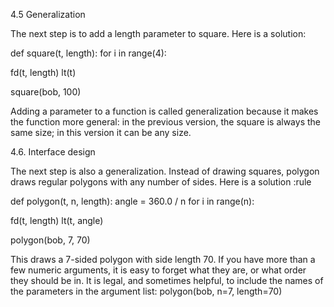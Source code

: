 4.5 Generalization

The next step is to add a length parameter to square. Here is a solution:

def square(t, length): for i in range(4):

fd(t, length) lt(t)

square(bob, 100)

Adding a parameter to a function is called generalization because it makes the function more general: in the previous version, the square is always the same size; in this version it can be any size.

4.6. Interface design

The next step is also a generalization. Instead of drawing squares, polygon draws regular polygons with any number of sides. Here is a solution :rule

def polygon(t, n, length): angle = 360.0 / n for i in range(n):

fd(t, length) lt(t, angle)

polygon(bob, 7, 70)

This draws a 7-sided polygon with side length 70. If you have more than a few numeric arguments, it is easy to forget what they are, or what order they should be in. It is legal, and sometimes helpful, to include the names of the parameters in the argument list: polygon(bob, n=7, length=70)